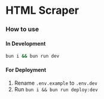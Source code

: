 # HTML Scraper

### How to use

#### In Development

```bash
bun i && bun run dev
```

#### For Deployment

1. Rename `.env.example` to `.env.dev`
2. Run `bun i && bun run deploy:dev`
